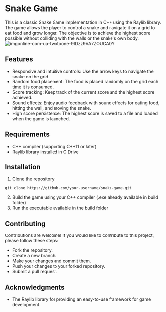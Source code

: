 # Snake Game

This is a classic Snake Game implementation in C++ using the Raylib library. The game allows the player to control a snake and navigate it on a grid to eat food and grow longer. The objective is to achieve the highest score possible without colliding with the walls or the snake's own body.
![imgonline-com-ua-twotoone-9IDzz9VA7ZOUCAOY](https://github.com/RafayKhattak/snake-cpp/assets/90026724/48fa982e-0ea1-4d14-958a-7452b7e701d6)
## Features
- Responsive and intuitive controls: Use the arrow keys to navigate the snake on the grid.
- Random food placement: The food is placed randomly on the grid each time it is consumed.
- Score tracking: Keep track of the current score and the highest score achieved.
- Sound effects: Enjoy audio feedback with sound effects for eating food, hitting the wall, and moving the snake.
- High score persistence: The highest score is saved to a file and loaded when the game is launched.
## Requirements
- C++ compiler (supporting C++11 or later)
- Raylib library installed in C Drive
## Installation
1. Clone the repository:
```shell
git clone https://github.com/your-username/snake-game.git
```
2. Build the game using your C++ compiler (.exe already available in build folder)
3. Run the executable available in the build folder
## Contributing
Contributions are welcome! If you would like to contribute to this project, please follow these steps:
- Fork the repository.
- Create a new branch.
- Make your changes and commit them.
- Push your changes to your forked repository.
- Submit a pull request.
## Acknowledgments
- The Raylib library for providing an easy-to-use framework for game development.
